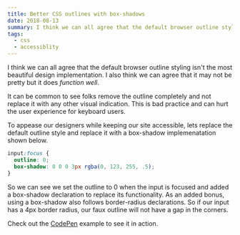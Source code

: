 ```yaml
---
title: Better CSS outlines with box-shadows
date: 2018-08-13
summary: I think we can all agree that the default browser outline styling isn't the most beautiful design implementation.
tags:
  - css
  - accessiblity
---
```

I think we can all agree that the default browser outline styling isn't the most beautiful design implementation. I also think we can agree that it may not be pretty but it does *function well*.

It can be common to see folks remove the outline completely and not replace it with any other visual indication. This is bad practice and can hurt the user experience for keyboard users.

To appease our designers while keeping our site accessible, lets replace the default outline style and replace it with a box-shadow implemenatation shown below.

```css
input:focus {
  outline: 0;
  box-shadow: 0 0 0 3px rgba(0, 123, 255, .5);
}
```

So we can see we set the outline to 0 when the input is focused and added a box-shadow declaration to replace its functionality. As an added bonus, using a box-shadow also follows border-radius declarations. So if our input has a 4px border radius, our faux outline will not have a gap in the corners.

Check out the [CodePen](https://codepen.io/alexcarpenter/pen/vaPwaa) example to see it in action.
